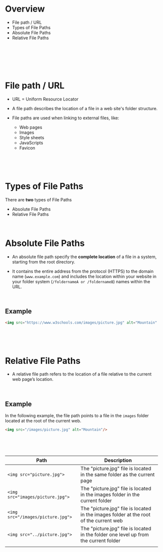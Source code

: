 # Overview

- File path / URL
- Types of File Paths
- Absolute File Paths
- Relative File Paths

&nbsp;

&nbsp;

&nbsp;

# File path / URL

- URL = Uniform Resource Locator

- A file path describes the location of a file in a web site's folder structure.

- File paths are used when linking to external files, like:

  - Web pages
  - Images
  - Style sheets
  - JavaScripts
  - Favicon

&nbsp;

&nbsp;

# Types of File Paths

There are **two** types of File Paths

- Absolute File Paths
- Relative File Paths

&nbsp;

# Absolute File Paths

- An absolute file path specify the **complete location** of a file in a system, starting from the root directory.

- It contains the entire address from the protocol (HTTPS) to the domain name (`www.example.com`) and includes the location within your website in your folder system (`/foldernameA or /foldernameB`) names within the URL.

&nbsp;

## Example

```html
<img src="https://www.w3schools.com/images/picture.jpg" alt="Mountain" />
```

&nbsp;

&nbsp;

# Relative File Paths

- A relative file path refers to the location of a file relative to the current web page’s location.

&nbsp;

## Example

In the following example, the file path points to a file in the `images` folder located at the root of the current web.

```html
<img src="/images/picture.jpg" alt="Mountain"/>
```

&nbsp;

&nbsp;

| Path                              | Description                                                                           |
| --------------------------------- | ------------------------------------------------------------------------------------- |
| `<img src="picture.jpg">`         | The "picture.jpg" file is located in the same folder as the current page              |
| `<img src="images/picture.jpg">`  | The "picture.jpg" file is located in the images folder in the current folder          |
| `<img src="/images/picture.jpg">` | The "picture.jpg" file is located in the images folder at the root of the current web |
| `<img src="../picture.jpg">`      | The "picture.jpg" file is located in the folder one level up from the current folder  |
|                                   |                                                                                       |
